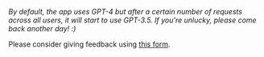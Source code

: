 _By default, the app uses GPT-4 but after a certain number of requests across all users, it will start to use GPT-3.5. If you're unlucky, please come back another day! :)_

Please consider giving feedback using [this form](https://link.webropolsurveys.com/S/685DB9CA42C5E82D).

